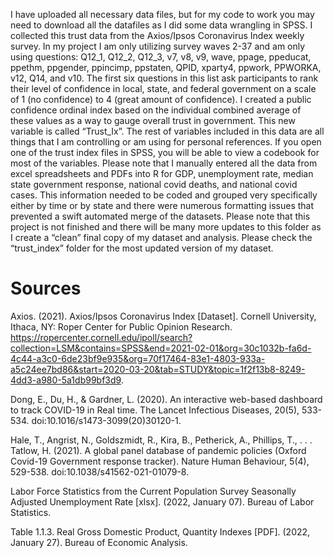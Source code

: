 I have uploaded all necessary data files, but for my code to work you may need to download all the datafiles as I did some data wrangling in SPSS. I collected this trust data from the Axios/Ipsos Coronavirus Index weekly survey. In my project I am only utilizing survey waves 2-37 and am only using questions: Q12_1, Q12_2, Q12_3, v7, v8, v9, wave, ppage, ppeducat, ppethm, ppgender, ppincimp, ppstaten, QPID, xparty4, ppwork, PPWORKA, v12, Q14, and v10. The first six questions in this list ask participants to rank their level of confidence in local, state, and federal government on a scale of 1 (no confidence) to 4 (great amount of confidence). I created a public confidence ordinal index based on the individual combined average of these values as a way to gauge overall trust in government. This new variable is called “Trust_Ix”. The rest of variables included in this data are all things that I am controlling or am using for personal references. If you open one of the trust index files in SPSS, you will be able to view a codebook for most of the variables. Please note that I manually entered all the data from excel spreadsheets and PDFs into R for GDP, unemployment rate, median state government response, national covid deaths, and national covid cases. This information needed to be coded and grouped very specifically either by time or by state and there were numerous formatting issues that prevented a swift automated merge of the datasets. Please note that this project is not finished and there will be many more updates to this folder as I create a “clean” final copy of my dataset and analysis. Please check the “trust_index” folder for the most updated version of my dataset.  

 

# Sources  

Axios. (2021). Axios/Ipsos Coronavirus Index [Dataset]. Cornell University, Ithaca, NY: Roper Center for Public Opinion Research. https://ropercenter.cornell.edu/ipoll/search?collection=LSM&contains=SPSS&end=2021-02-01&org=30c1032b-fa6d-4c44-a3c0-6de23bf9e935&org=70f17464-83e1-4803-933a-a5c24ee7bd86&start=2020-03-20&tab=STUDY&topic=1f2f13b8-8249-4dd3-a980-5a1db99bf3d9.   

Dong, E., Du, H., & Gardner, L. (2020). An interactive web-based dashboard to track COVID-19 in Real time. The Lancet Infectious Diseases, 20(5), 533-534. doi:10.1016/s1473-3099(20)30120-1. 

Hale, T., Angrist, N., Goldszmidt, R., Kira, B., Petherick, A., Phillips, T., . . . Tatlow, H. (2021). A global panel database of pandemic policies (Oxford Covid-19 Government response tracker). Nature Human Behaviour, 5(4), 529-538. doi:10.1038/s41562-021-01079-8.  

Labor Force Statistics from the Current Population Survey Seasonally Adjusted Unemployment Rate [xlsx]. (2022, January 07). Bureau of Labor Statistics. 

Table 1.1.3. Real Gross Domestic Product, Quantity Indexes [PDF]. (2022, January 27). Bureau of Economic Analysis. 
